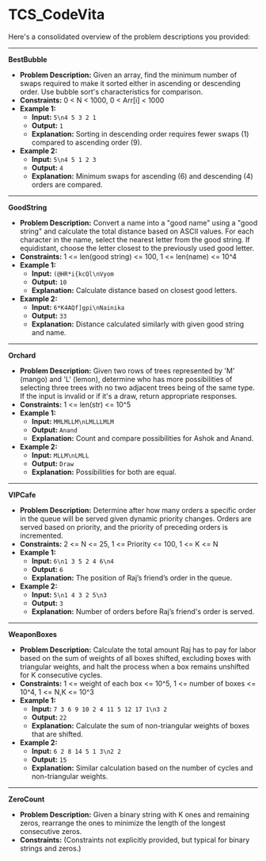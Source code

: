 # TCS_CodeVita

Here's a consolidated overview of the problem descriptions you provided:

---

**BestBubble**
- **Problem Description:** Given an array, find the minimum number of swaps required to make it sorted either in ascending or descending order. Use bubble sort's characteristics for comparison.
- **Constraints:** 0 < N < 1000, 0 < Arr[i] < 1000
- **Example 1:**
  - **Input:** `5\n4 5 3 2 1`
  - **Output:** `1`
  - **Explanation:** Sorting in descending order requires fewer swaps (1) compared to ascending order (9).
- **Example 2:**
  - **Input:** `5\n4 5 1 2 3`
  - **Output:** `4`
  - **Explanation:** Minimum swaps for ascending (6) and descending (4) orders are compared.

---

**GoodString**
- **Problem Description:** Convert a name into a "good name" using a "good string" and calculate the total distance based on ASCII values. For each character in the name, select the nearest letter from the good string. If equidistant, choose the letter closest to the previously used good letter.
- **Constraints:** 1 <= len(good string) <= 100, 1 <= len(name) <= 10^4
- **Example 1:**
  - **Input:** `(@HR*i{kcQl\nVyom`
  - **Output:** `10`
  - **Explanation:** Calculate distance based on closest good letters.
- **Example 2:**
  - **Input:** `6*K4AQf]gpi\nNainika`
  - **Output:** `33`
  - **Explanation:** Distance calculated similarly with given good string and name.

---

**Orchard**
- **Problem Description:** Given two rows of trees represented by 'M' (mango) and 'L' (lemon), determine who has more possibilities of selecting three trees with no two adjacent trees being of the same type. If the input is invalid or if it's a draw, return appropriate responses.
- **Constraints:** 1 <= len(str) <= 10^5
- **Example 1:**
  - **Input:** `MMLMLLM\nLMLLLMLM`
  - **Output:** `Anand`
  - **Explanation:** Count and compare possibilities for Ashok and Anand.
- **Example 2:**
  - **Input:** `MLLM\nLMLL`
  - **Output:** `Draw`
  - **Explanation:** Possibilities for both are equal.

---

**VIPCafe**
- **Problem Description:** Determine after how many orders a specific order in the queue will be served given dynamic priority changes. Orders are served based on priority, and the priority of preceding orders is incremented.
- **Constraints:** 2 <= N <= 25, 1 <= Priority <= 100, 1 <= K <= N
- **Example 1:**
  - **Input:** `6\n1 3 5 2 4 6\n4`
  - **Output:** `6`
  - **Explanation:** The position of Raj’s friend’s order in the queue.
- **Example 2:**
  - **Input:** `5\n1 4 3 2 5\n3`
  - **Output:** `3`
  - **Explanation:** Number of orders before Raj’s friend's order is served.

---

**WeaponBoxes**
- **Problem Description:** Calculate the total amount Raj has to pay for labor based on the sum of weights of all boxes shifted, excluding boxes with triangular weights, and halt the process when a box remains unshifted for K consecutive cycles.
- **Constraints:** 1 <= weight of each box <= 10^5, 1 <= number of boxes <= 10^4, 1 <= N,K <= 10^3
- **Example 1:**
  - **Input:** `7 3 6 9 10 2 4 11 5 12 17 1\n3 2`
  - **Output:** `22`
  - **Explanation:** Calculate the sum of non-triangular weights of boxes that are shifted.
- **Example 2:**
  - **Input:** `6 2 8 14 5 1 3\n2 2`
  - **Output:** `15`
  - **Explanation:** Similar calculation based on the number of cycles and non-triangular weights.

---

**ZeroCount**
- **Problem Description:** Given a binary string with K ones and remaining zeros, rearrange the ones to minimize the length of the longest consecutive zeros.
- **Constraints:** (Constraints not explicitly provided, but typical for binary strings and zeros.)
